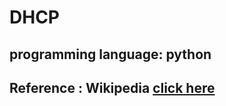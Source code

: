 # DHCP

## programming language: python

## Reference : Wikipedia [click here](https://en.wikipedia.org/wiki/Dynamic_Host_Configuration_ProtocolReference )
